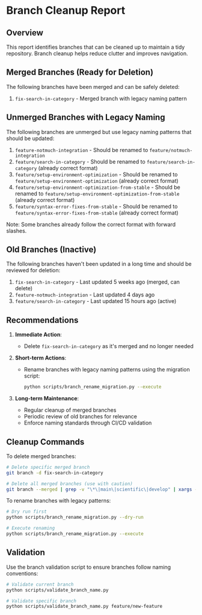 # Branch Cleanup Report

## Overview
This report identifies branches that can be cleaned up to maintain a tidy repository. Branch cleanup helps reduce clutter and improves navigation.

## Merged Branches (Ready for Deletion)
The following branches have been merged and can be safely deleted:

1. `fix-search-in-category` - Merged branch with legacy naming pattern

## Unmerged Branches with Legacy Naming
The following branches are unmerged but use legacy naming patterns that should be updated:

1. `feature-notmuch-integration` - Should be renamed to `feature/notmuch-integration`
2. `feature/search-in-category` - Should be renamed to `feature/search-in-category` (already correct format)
3. `feature/setup-environment-optimization` - Should be renamed to `feature/setup-environment-optimization` (already correct format)
4. `feature/setup-environment-optimization-from-stable` - Should be renamed to `feature/setup-environment-optimization-from-stable` (already correct format)
5. `feature/syntax-error-fixes-from-stable` - Should be renamed to `feature/syntax-error-fixes-from-stable` (already correct format)

Note: Some branches already follow the correct format with forward slashes.

## Old Branches (Inactive)
The following branches haven't been updated in a long time and should be reviewed for deletion:

1. `fix-search-in-category` - Last updated 5 weeks ago (merged, can delete)
2. `feature-notmuch-integration` - Last updated 4 days ago
3. `feature/search-in-category` - Last updated 15 hours ago (active)

## Recommendations

1. **Immediate Action**:
   - Delete `fix-search-in-category` as it's merged and no longer needed

2. **Short-term Actions**:
   - Rename branches with legacy naming patterns using the migration script:
     ```bash
     python scripts/branch_rename_migration.py --execute
     ```

3. **Long-term Maintenance**:
   - Regular cleanup of merged branches
   - Periodic review of old branches for relevance
   - Enforce naming standards through CI/CD validation

## Cleanup Commands

To delete merged branches:
```bash
# Delete specific merged branch
git branch -d fix-search-in-category

# Delete all merged branches (use with caution)
git branch --merged | grep -v "\*\|main\|scientific\|develop" | xargs -n 1 git branch -d
```

To rename branches with legacy patterns:
```bash
# Dry run first
python scripts/branch_rename_migration.py --dry-run

# Execute renaming
python scripts/branch_rename_migration.py --execute
```

## Validation

Use the branch validation script to ensure branches follow naming conventions:
```bash
# Validate current branch
python scripts/validate_branch_name.py

# Validate specific branch
python scripts/validate_branch_name.py feature/new-feature
```